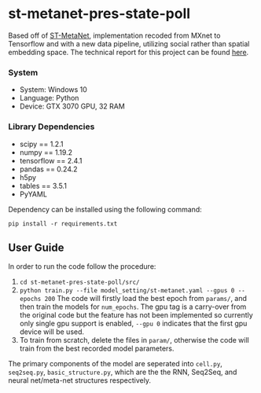 # st-metanet-pres-state-poll

Based off of [ST-MetaNet](https://github.com/panzheyi/ST-MetaNet), implementation recoded from MXnet to Tensorflow and with a new data pipeline, utilizing social rather than spatial embedding space. The technical report for this project can be found [here](https://drive.google.com/file/d/1nJe_7W566n8_2wB0_GSAt7_m83E3nBlQ/view?usp=sharing).

### System 

* System: Windows 10 
* Language: Python
* Device: GTX 3070 GPU, 32 RAM 

### Library Dependencies 

* scipy == 1.2.1
* numpy == 1.19.2
* tensorflow == 2.4.1
* pandas == 0.24.2
* h5py
* tables == 3.5.1
* PyYAML 

Dependency can be installed using the following command:

```pip install -r requirements.txt```

## User Guide

In order to run the code follow the procedure:

1. ``` cd st-metanet-pres-state-poll/src/ ```
2. ``` python train.py --file model_setting/st-metanet.yaml --gpus 0 --epochs 200 ``` The code will firstly load the best epoch from ```params/```, and then train the models for ```num_epochs```. The gpu tag is a carry-over from the original code but the feature has not been implemented so currently only single gpu support is enabled, ```--gpu 0``` indicates that the first gpu device will be used. 
3. To train from scratch, delete the files in ```param/```, otherwise the code will train from the best recorded model parameters.


The primary components of the model are seperated into  ```cell.py```, ```seq2seq.py```, ```basic_structure.py```, which are the the RNN, Seq2Seq, and neural net/meta-net structures respectively.

